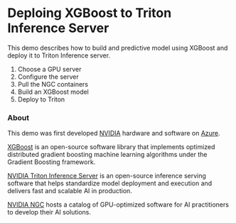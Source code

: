# Deploing XGBoost to Triton Inference Server

This demo describes how to build and predictive model using XGBoost and deploy it to Triton Inference server. 

1. Choose a GPU server
2. Configure the server
3. Pull the NGC containers
4. Build an XGBoost model
5. Deploy to Triton


### About

This demo was first developed [NVIDIA](https://www.nvidia.com/en-us/) hardware and software on [Azure](https://azure.microsoft.com/en-us/).

[XGBoost](https://www.nvidia.com/en-us/glossary/data-science/xgboost/) is an open-source software library that implements optimized distributed gradient boosting machine learning algorithms under the Gradient Boosting framework.

[NVIDIA Triton Inference Server](https://developer.nvidia.com/nvidia-triton-inference-server) is an open-source inference serving software that helps standardize model deployment and execution and delivers fast and scalable AI in production.

[NVIDIA NGC](https://catalog.ngc.nvidia.com/) hosts a catalog of GPU-optimized software for AI practitioners to develop their AI solutions.




